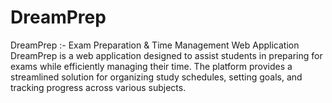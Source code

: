 # DreamPrep
DreamPrep :- Exam Preparation &amp; Time Management Web Application DreamPrep is a web application designed to assist students in preparing for exams while efficiently managing their time. The platform provides a streamlined solution for organizing study schedules, setting goals, and tracking progress across various subjects.
